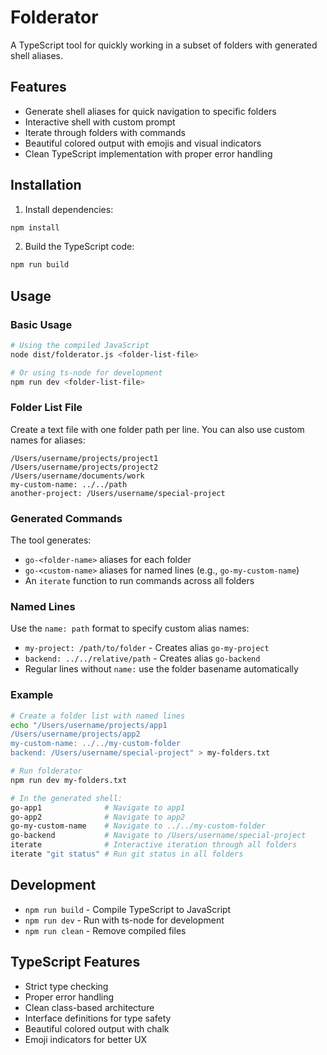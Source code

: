 # Folderator

A TypeScript tool for quickly working in a subset of folders with generated shell aliases.

## Features

- Generate shell aliases for quick navigation to specific folders
- Interactive shell with custom prompt
- Iterate through folders with commands
- Beautiful colored output with emojis and visual indicators
- Clean TypeScript implementation with proper error handling

## Installation

1. Install dependencies:
```bash
npm install
```

2. Build the TypeScript code:
```bash
npm run build
```

## Usage

### Basic Usage

```bash
# Using the compiled JavaScript
node dist/folderator.js <folder-list-file>

# Or using ts-node for development
npm run dev <folder-list-file>
```

### Folder List File

Create a text file with one folder path per line. You can also use custom names for aliases:

```
/Users/username/projects/project1
/Users/username/projects/project2
/Users/username/documents/work
my-custom-name: ../../path
another-project: /Users/username/special-project
```

### Generated Commands

The tool generates:
- `go-<folder-name>` aliases for each folder
- `go-<custom-name>` aliases for named lines (e.g., `go-my-custom-name`)
- An `iterate` function to run commands across all folders

### Named Lines

Use the `name: path` format to specify custom alias names:

- `my-project: /path/to/folder` - Creates alias `go-my-project`
- `backend: ../../relative/path` - Creates alias `go-backend`
- Regular lines without `name:` use the folder basename automatically

### Example

```bash
# Create a folder list with named lines
echo "/Users/username/projects/app1
/Users/username/projects/app2
my-custom-name: ../../my-custom-folder
backend: /Users/username/special-project" > my-folders.txt

# Run folderator
npm run dev my-folders.txt

# In the generated shell:
go-app1              # Navigate to app1
go-app2              # Navigate to app2
go-my-custom-name    # Navigate to ../../my-custom-folder
go-backend           # Navigate to /Users/username/special-project
iterate              # Interactive iteration through all folders
iterate "git status" # Run git status in all folders
```

## Development

- `npm run build` - Compile TypeScript to JavaScript
- `npm run dev` - Run with ts-node for development
- `npm run clean` - Remove compiled files

## TypeScript Features

- Strict type checking
- Proper error handling
- Clean class-based architecture
- Interface definitions for type safety
- Beautiful colored output with chalk
- Emoji indicators for better UX
